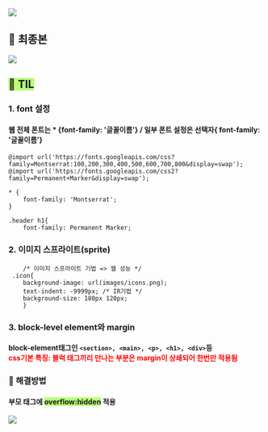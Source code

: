 <img src="https://media.vlpt.us/images/greenth322/post/d2cc6b8c-d129-48a0-a60d-5f04161a046d/ezgif.com-gif-maker%20(1).gif">

## 🌼 최종본
<img src="https://media.vlpt.us/images/greenth322/post/dc7c69ab-6a43-47e9-a78a-6c59c94349bc/%EC%BA%A1%EC%B2%98.JPG">

## <span style="background-color:#b8ff75">🌼 TIL</span>
### 1. font 설정<br>
#### 웹 전체 폰트는 * {font-family: '글꼴이름'} / 일부 폰트 설정은 선택자{ font-family: '글꼴이름'}
```
@import url('https://fonts.googleapis.com/css?family=Montserrat:100,200,300,400,500,600,700,800&display=swap');
@import url('https://fonts.googleapis.com/css2?family=Permanent+Marker&display=swap');

* {
    font-family: 'Montserrat';
}

.header h1{
    font-family: Permanent Marker;
```


### 2. 이미지 스프라이트(sprite)
```
    /* 이미지 스프라이트 기법 => 웹 성능 */
 .icon{
    background-image: url(images/icons.png);
    text-indent: -9999px; /* IR기법 */
    background-size: 180px 120px;
    }
```

### 3. block-level element와 margin 

#### block-element태그인 ```<section>, <main>, <p>, <h1>, <div>```등<br> <span style="color:red">css기본 특징: 블럭 태그끼리 만나는 부분은 margin이 상쇄되어 한번만 적용됨</span>

### 📌 해결방법
#### 부모 태그에 <span style="background-color:#b8ff75">overflow:hidden</span> 적용

![](https://media.vlpt.us/images/greenth322/post/0d7e1ed5-ff07-4c3e-a99f-b5760150ebe1/KakaoTalk_20220402_220044350.jpg)
